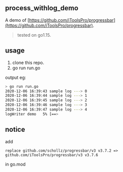 ## process_withlog_demo
A demo of [https://github.com/iToolsPro/progressbar](https://github.com/iToolsPro/progressbar).

> tested on go1.15.

## usage
1. clone this repo.
2. go run run.go

output eg:
```bash
> go run run.go
2020-12-06 16:39:43 sample log ---> 0                                                      
2020-12-06 16:39:44 sample log ---> 1                                                       
2020-12-06 16:39:45 sample log ---> 2                                                        
2020-12-06 16:39:46 sample log ---> 3                                                         
2020-12-06 16:39:47 sample log ---> 4                                                         
logWriter demo   5% [==>                                                         ] 
```

## notice
add 
```
replace github.com/schollz/progressbar/v3 v3.7.2 => github.com/iToolsPro/progressbar/v3 v3.7.6
```
in go.mod
